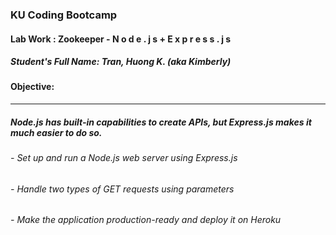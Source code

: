 
### KU Coding Bootcamp  
#### Lab Work : Zookeeper - N o d e . j s + E x p r e s s . j s
##### Student's Full Name: Tran, Huong K. (aka Kimberly)

#### Objective:
-----------------------------------------------------------------------------------------------------------
#####  Node.js has built-in capabilities to create APIs, but Express.js makes it much easier to do so. 
###### - Set up and run a Node.js web server using Express.js

###### - Handle two types of GET requests using parameters

###### - Make the application production-ready and deploy it on Heroku
